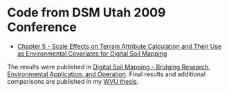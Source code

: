 # Code from DSM Utah 2009 Conference

- [Chapter 5 - Scale Effects on Terrain Attribute Calculation and Their Use as Environmental Covariates for Digital Soil Mapping](https://smroecker.github.io/dsm-utah-2009/docs/analysis.html)

The results were published in [Digital Soil Mapping - Bridging Research, Environmental Application, and Operation](https://link.springer.com/chapter/10.1007%2F978-90-481-8863-5_5). Final results and additional comparisons are published in my [WVU thesis](https://smroecker.github.io/thesis-wvu/).
